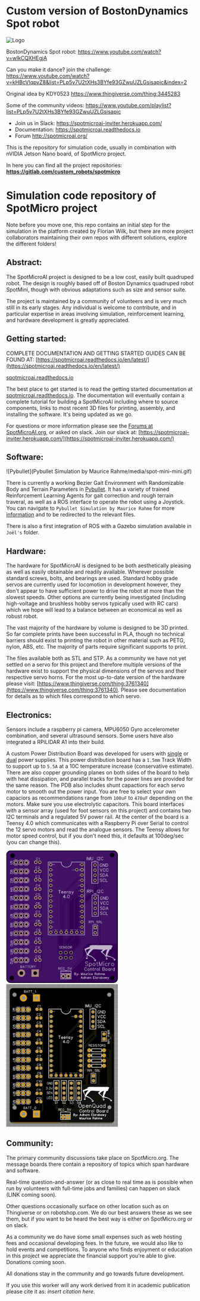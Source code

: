 # Custom version of BostonDynamics Spot robot

![Logo](https://gitlab.com/custom_robots/spotmicroai/website/raw/master/docs/assets/logo.png)

BostonDynamics Spot robot: https://www.youtube.com/watch?v=wlkCQXHEgjA

Can you make it dance? join the challenge: https://www.youtube.com/watch?v=kHBcVlqpvZ8&list=PLp5v7U2tXHs3BYfe93GZwuUZLGsisapic&index=2

Original idea by KDY0523 https://www.thingiverse.com/thing:3445283

Some of the community videos: https://www.youtube.com/playlist?list=PLp5v7U2tXHs3BYfe93GZwuUZLGsisapic

* Join us in Slack: https://spotmicroai-inviter.herokuapp.com/
* Documentation: https://spotmicroai.readthedocs.io
* Forum http://spotmicroai.org/

This is the repository for simulation code, usually in combination with nVIDIA Jetson Nano board, of SpotMicro project.

In here you can find all the project repositories: **https://gitlab.com/custom_robots/spotmicro**

# Simulation code repository of SpotMicro project

Note before you move one, this repo contains an initial step for the simulation in the platform created by Florian Wilk, but there are more project collaborators maintaining their own repos with different solutions, explore the different folders!

## Abstract:
The SpotMicroAI project is designed to be a low cost, easily built quadruped robot. The design is roughly based off of Boston Dynamics quadruped robot SpotMini, though with obvious adaptations such as size and sensor suite.

The project is maintained by a community of volunteers and is very much still in its early stages. Any individual is welcome to contribute, and in particular expertise in areas involving simulation, reinforcement learning, and hardware development is greatly appreciated.

## Getting started:
COMPLETE DOCUMENTATION AND GETTING STARTED GUIDES CAN BE FOUND AT:
[https://spotmicroai.readthedocs.io/en/latest/](https://spotmicroai.readthedocs.io/en/latest/)

[spotmicroai.readthedocs.io](http://spotmicroai.readthedocs.io)

The best place to get started is to read the getting started documentation at [spotmicroai.readthedocs.io](spotmicroai.readthedocs.io). The documentation will eventually contain a complete tutorial for building a SpotMicroAI including where to source components, links to most recent 3D files for printing, assembly, and installing the software. It's being updated as we go.

For questions or more information please see the [Forums at SpotMicroAI.org](http://SpotMicroAI.org), or asked on slack. Join our slack at: [https://spotmicroai-inviter.herokuapp.com/](https://spotmicroai-inviter.herokuapp.com/)

## Software:

![Pybullet](Pybullet Simulation by Maurice Rahme/media/spot-mini-mini.gif)

There is currently a working Bezier Gait Environment with Randomizable Body and Terrain Parameters in [Pybullet](https://github.com/moribots/spot_mini_mini). It has a variety of trained Reinforcement Learning Agents for gait correction and rough terrain traveral, as well as a ROS interface to operate the robot using a Joystick. You can navigate to `Pybullet Simulation by Maurice Rahme` for more [information](https://github.com/moribots/spot_mini_mini) and to be redirected to the relevant files.

There is also a first integration of ROS with a Gazebo simulation available in `Joël's` folder.

## Hardware:

The hardware for SpotMicroAI is designed to be both aesthetically pleasing as well as easily obtainable and readily available. Wherever possible standard screws, bolts, and bearings are used. Standard hobby grade servos are currently used for locomotion in development however, they don't appear to have sufficient power to drive the robot at more than the slowest speeds. Other options are currently being investigated (including high-voltage and brushless hobby servos typically used with RC cars) which we hope will lead to a balance between an economical as well as robust robot.

The vast majority of the hardware by volume is designed to be 3D printed. So far complete prints have been successful in PLA, though no technical barriers should exist to printing the robot in other material such as PETG, nylon, ABS, etc. The majority of parts require significant supports to print.

The files available both as STL and STP. As a community we have not yet settled on a servo for this project and therefore multiple versions of the hardware exist to support the physical dimensions of the servos and their respective servo horns. For the most up-to-date version of the hardware please visit: [https://www.thingiverse.com/thing:3761340](https://www.thingiverse.com/thing:3761340). Please see documentation for details as to which files correspond to which servo.

## Electronics:

Sensors include a raspberry pi camera, MPU6050 Gyro accelerometer combination, and several ultrasound sensors. Some users have also integrated a RPiLIDAR A1 into their build.

A custom Power Distribution Board was developed for users with [single](https://github.com/moribots/spot_mini_mini/tree/spot/spot_real/PDB) or [dual](https://github.com/adham-elarabawy/OpenQuadruped/tree/master/hardware) power supplies. This power distribution board has a `1.5mm` Track Width to support up to `5.5A` at a 10C temperature increase (conservative estimate). There are also copper grounding planes on both sides of the board to help with heat dissipation, and parallel tracks for the power lines are provided for the same reason. The PDB also includes shunt capactiors for each servo motor to smooth out the power input. You are free to select your own capaciors as recommendations range from `100uF` to `470uF` depending on the motors. Make sure you use electrolytic capacitors. This board interfaces with a sensor array (used for foot sensors on this project) and contains two I2C terminals and a regulated 5V power rail. At the center of the board is a Teensy 4.0 which communicates with a Raspberry Pi over Serial to control the 12 servo motors and read the analogue sensors. The Teensy allows for motor speed control, but if you don't need this, it defaults at 100deg/sec (you can change this).

<img src="Pybullet Simulation by Maurice Rahme/media/singlePDB.png" alt="SinglePDB" width="300"/>
<img src="Pybullet Simulation by Maurice Rahme/media/dualPDB.png" alt="DualPDB" width="300"/>

## Community:
The primary community discussions take place on SpotMicro.org. The message boards there contain a repository of topics which span hardware and software.

Real-time question-and-answer (or as close to real time as is possible when run by volunteers with full-time jobs and families) can happen on slack (LINK coming soon).

Other questions occasionally surface on other location such as on Thingiverse or on robotshop.com. We do our best answers these as we see them, but if you want to be heard the best way is either on SpotMicro.org or on slack.

As a community we do have some small expenses such as web hosting fees and occasional developing fees. In the future, we would also like to hold events and competitions. To anyone who finds enjoyment or education in this project we appreciate the financial support you're able to give. Donations coming soon.

All donations stay in the community and go towards future development.

If you use this worker will any work derived from it in academic publication please cite it as: *insert citation here*.

